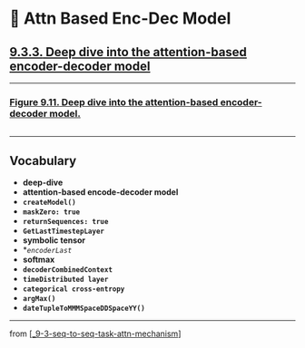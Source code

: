 # 🧬 Attn Based Enc-Dec Model

## [**9.3.3.** Deep dive into the attention-based encoder-decoder model](https://livebook.manning.com/book/deep-learning-with-javascript/chapter-9/218)

---

### [**Figure 9.11.** Deep dive into the attention-based encoder-decoder model.](https://livebook.manning.com/book/deep-learning-with-javascript/chapter-9/ch09fig11)

<img src="">

---

## **Vocabulary**

- **deep-dive**
- **attention-based encode-decoder model**
- **`createModel()`**
- **`maskZero: true`**
- **`returnSequences: true`**
- **`GetLastTimestepLayer`**
- **symbolic tensor**
- \*_`encoderLast`_
- **softmax**
- **`decoderCombinedContext`**
- **`timeDistributed layer`**
- **`categorical cross-entropy`**
- **`argMax()`**
- **`dateTupleToMMMSpaceDDSpaceYY()`**

---

from [[_9-3-seq-to-seq-task-attn-mechanism]]

[//begin]: # "Autogenerated link references for markdown compatibility"
[_9-3-seq-to-seq-task-attn-mechanism]: _9-3-seq-to-seq-task-attn-mechanism.md "🧬 Seq-to-seq Attn Mechanism"
[//end]: # "Autogenerated link references"
